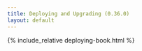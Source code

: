 ```yaml
---
title: Deploying and Upgrading (0.36.0)
layout: default
---
```


{% include_relative deploying-book.html %}
